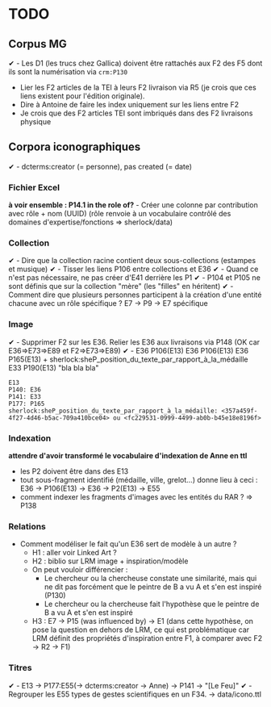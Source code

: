 # TODO

## Corpus MG

✔ - Les D1 (les trucs chez Gallica) doivent être rattachés aux F2 des F5 dont ils sont la numérisation via `crm:P130`
- Lier les F2 articles de la TEI à leurs F2 livraison via R5 (je crois que ces liens existent pour l'édition originale).
- Dire à Antoine de faire les index uniquement sur les liens entre F2
- Je crois que des F2 articles TEI sont imbriqués dans des F2 livraisons physique

## Corpora iconographiques 

✔ - dcterms:creator (= personne), pas created (= date)

### Fichier Excel 

**à voir ensemble : P14.1 in the role of?**  - Créer une colonne par contribution avec rôle + nom (UUID) (rôle renvoie à un vocabulaire contrôlé des domaines d'expertise/fonctions => sherlock/data)

### Collection 

✔ - Dire que la collection racine contient deux sous-collections (estampes et musique) 
✔ - Tisser les liens P106 entre collections et E36 
✔ - Quand ce n'est pas nécessaire, ne pas créer d'E41 derrière les P1 
✔ - P104 et P105 ne sont définis que sur la collection "mère" (les "filles" en héritent) 
✔ - Comment dire que plusieurs personnes participent à la création d'une entité chacune avec un rôle spécifique ? E7 -> P9 -> E7 spécifique

### Image 

✔ - Supprimer F2 sur les E36. Relier les E36 aux livraisons via P148 (OK car E36=>E73=>E89 et F2=>E73=>E89)
✔ - E36
    P106(E13)
        E36
            P106(E13)
                E36
                    P165(E13) + sherlock:sheP_position_du_texte_par_rapport_à_la_médaille
                        E33
                            P190(E13)
                                "bla bla bla"

    E13
    P140: E36
    P141: E33
    P177: P165
    sherlock:sheP_position_du_texte_par_rapport_à_la_médaille: <357a459f-4f27-4d46-b5ac-709a410bce04> ou <fc229531-0999-4499-ab0b-b45e18e8196f>

### Indexation

**attendre d'avoir transformé le vocabulaire d'indexation de Anne en ttl** 

- les P2 doivent être dans des E13
- tout sous-fragment identifié (médaille, ville, grelot…) donne lieu à ceci : E36 -> P106(E13) -> E36 -> P2(E13) -> E55 
- comment indexer les fragments d'images avec les entités du RAR ? => P138

### Relations

- Comment modéliser le fait qu'un E36 sert de modèle à un autre ? 
    - H1 : aller voir Linked Art ?
    - H2 : biblio sur LRM image + inspiration/modèle
    - On peut vouloir différencier :
        - Le chercheur ou la chercheuse constate une similarité, mais qui ne dit pas forcément que le peintre de B a vu A et s'en est inspiré (P130)
        - Le chercheur ou la chercheuse fait l'hypothèse que le peintre de B a vu A et s'en est inspiré
    - H3 : E7 -> P15 (was influenced by) -> E1 (dans cette hypothèse, on pose la question en dehors de LRM, ce qui est problématique car LRM définit des propriétés d'inspiration entre F1, à comparer avec F2 -> R2 -> F1)

### Titres

✔ - E13 -> P177:E55(-> dcterms:creator -> Anne)
      -> P141 -> "[Le Feu]"
✔ - Regrouper les E55 types de gestes scientifiques en un F34. -> data/icono.ttl
